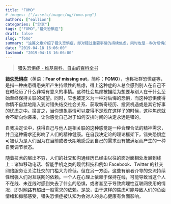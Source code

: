 ```yaml
---
title: "FOMO"
# images: ["/assets/images/og/fomo.png"]
authors: ["eallion"]
categories: ["分享"]
tags: ["FOMO","错失恐惧症"]
draft: false
slug: "fomo"
summary: "这篇文章介绍了错失恐惧症，即对错过重要事情的持续焦虑，同时也是一种对后悔的恐惧。这种社交焦虑被描述为渴望与他人保持关联的欲望。文章指出这种焦虑可能会导致人们的负面情绪和抑郁感，对身心健康有负面影响。随着技术的发展，人们对互联网的依赖也越来越大，可能导致病理性互联网使用的情况。"
date: "2019-04-18 16:06:00"
lastmod: "2019-04-18 16:06:00"
---
```


> [错失恐惧症 - 维基百科，自由的百科全书](https://zh.wikipedia.org/wiki/%E9%94%99%E5%A4%B1%E6%81%90%E6%83%A7%E7%97%87)

**[错失恐惧症](https://zh.wikipedia.org/wiki/%E9%94%99%E5%A4%B1%E6%81%90%E6%83%A7%E7%97%87)**（英语：**Fear of missing out**，简称：**FOMO**），也称社群恐慌症等，是指一种由患得患失所产生持续性的焦虑，得上这种症的人总会感到别人在自己不在时经历了什么非常有意义的事情。这种社会焦虑被描绘为想要与别人在干什么至始至终保持关联的渴望。同时，它也被定义为一种对后悔的恐惧，而这种恐惧使得你情不自禁地陷入到对错失结交社会关系、获取新奇经历、投资机遇或是其它好事的忧虑之中。换言之，当你想象事情可以变得不是现在这样子的时候，这种焦虑就会不断向你袭来，让你感觉自己对于如何安排时间的决定永远是错的。

自我决定论中，获得自己与他人是相关联的这种感觉是一种合理合法的精神需求，并且这种需求还影响了人们的精神健康。在自我决定论的理论框架下，错失恐惧症可被认为是人们因为在当前或者长期地感受到自己的需求没有被满足而产生的一种自我调节状态。

随着技术的层出不穷，人们的社交和沟通经历已经由以往的面对面相处发展到线上：诸如移动电话、智能手机之类的现代科技和例如 Facebook、Twitter 的社交网络服务让关注社交的门槛大为降低。但在另一方面，这些有前者介导的交流持续性增强人们对互联网的依赖。一个人在心理上依赖于保持在线，可能导致当这个人不在线、未连线时感到失去了什么的恐惧，或者甚至于导致病理性互联网使用的情况，即对网路有超出一般需求的依赖。是故，由于这样的焦虑可能导致人们的负面情绪和抑郁感受，错失恐惧症被认知为会对人的身心健康有负面影响。
